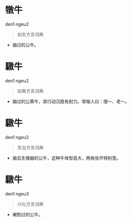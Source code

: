 # 犜牛
den1 ngeu2
> 如东方言词典
- 骟过的公牛。

# 驐牛
den1 ngeu2
> 如皋方言词典
- 骟过的公黄牛，其行动沉稳有耐力。常喻人曰：慢～、老～。

# 驐牛
den1 ngeu2
> 东台方言词典
- 骟去生殖器的公牛，这种牛体型高大，两角张开特别宽。

# 驐牛
den1 ngeu3
> 兴化方言词典
- 阉割过的公牛。
